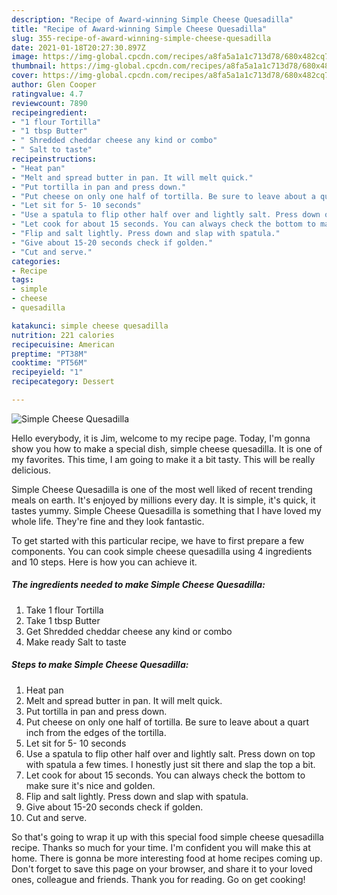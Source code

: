 ```yaml
---
description: "Recipe of Award-winning Simple Cheese Quesadilla"
title: "Recipe of Award-winning Simple Cheese Quesadilla"
slug: 355-recipe-of-award-winning-simple-cheese-quesadilla
date: 2021-01-18T20:27:30.897Z
image: https://img-global.cpcdn.com/recipes/a8fa5a1a1c713d78/680x482cq70/simple-cheese-quesadilla-recipe-main-photo.jpg
thumbnail: https://img-global.cpcdn.com/recipes/a8fa5a1a1c713d78/680x482cq70/simple-cheese-quesadilla-recipe-main-photo.jpg
cover: https://img-global.cpcdn.com/recipes/a8fa5a1a1c713d78/680x482cq70/simple-cheese-quesadilla-recipe-main-photo.jpg
author: Glen Cooper
ratingvalue: 4.7
reviewcount: 7890
recipeingredient:
- "1 flour Tortilla"
- "1 tbsp Butter"
- " Shredded cheddar cheese any kind or combo"
- " Salt to taste"
recipeinstructions:
- "Heat pan"
- "Melt and spread butter in pan. It will melt quick."
- "Put tortilla in pan and press down."
- "Put cheese on only one half of tortilla. Be sure to leave about a quart inch from the edges of the tortilla."
- "Let sit for 5- 10 seconds"
- "Use a spatula to flip other half over and lightly salt. Press down on top with spatula a few times. I honestly just sit there and slap the top a bit."
- "Let cook for about 15 seconds. You can always check the bottom to make sure it&#39;s nice and golden."
- "Flip and salt lightly. Press down and slap with spatula."
- "Give about 15-20 seconds check if golden."
- "Cut and serve."
categories:
- Recipe
tags:
- simple
- cheese
- quesadilla

katakunci: simple cheese quesadilla 
nutrition: 221 calories
recipecuisine: American
preptime: "PT38M"
cooktime: "PT56M"
recipeyield: "1"
recipecategory: Dessert

---
```



![Simple Cheese Quesadilla](https://img-global.cpcdn.com/recipes/a8fa5a1a1c713d78/680x482cq70/simple-cheese-quesadilla-recipe-main-photo.jpg)

Hello everybody, it is Jim, welcome to my recipe page. Today, I'm gonna show you how to make a special dish, simple cheese quesadilla. It is one of my favorites. This time, I am going to make it a bit tasty. This will be really delicious.



Simple Cheese Quesadilla is one of the most well liked of recent trending meals on earth. It's enjoyed by millions every day. It is simple, it's quick, it tastes yummy. Simple Cheese Quesadilla is something that I have loved my whole life. They're fine and they look fantastic.


To get started with this particular recipe, we have to first prepare a few components. You can cook simple cheese quesadilla using 4 ingredients and 10 steps. Here is how you can achieve it.

<!--inarticleads1-->

##### The ingredients needed to make Simple Cheese Quesadilla:

1. Take 1 flour Tortilla
1. Take 1 tbsp Butter
1. Get  Shredded cheddar cheese any kind or combo
1. Make ready  Salt to taste




<!--inarticleads2-->

##### Steps to make Simple Cheese Quesadilla:

1. Heat pan
1. Melt and spread butter in pan. It will melt quick.
1. Put tortilla in pan and press down.
1. Put cheese on only one half of tortilla. Be sure to leave about a quart inch from the edges of the tortilla.
1. Let sit for 5- 10 seconds
1. Use a spatula to flip other half over and lightly salt. Press down on top with spatula a few times. I honestly just sit there and slap the top a bit.
1. Let cook for about 15 seconds. You can always check the bottom to make sure it&#39;s nice and golden.
1. Flip and salt lightly. Press down and slap with spatula.
1. Give about 15-20 seconds check if golden.
1. Cut and serve.




So that's going to wrap it up with this special food simple cheese quesadilla recipe. Thanks so much for your time. I'm confident you will make this at home. There is gonna be more interesting food at home recipes coming up. Don't forget to save this page on your browser, and share it to your loved ones, colleague and friends. Thank you for reading. Go on get cooking!
